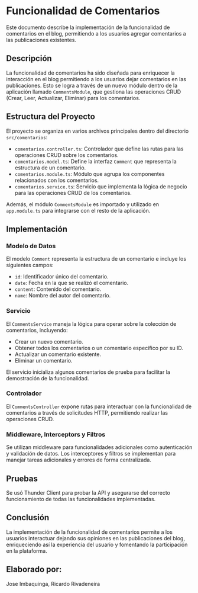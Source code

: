 # Funcionalidad de Comentarios

Este documento describe la implementación de la funcionalidad de comentarios en el blog, permitiendo a los usuarios agregar comentarios a las publicaciones existentes.

## Descripción

La funcionalidad de comentarios ha sido diseñada para enriquecer la interacción en el blog permitiendo a los usuarios dejar comentarios en las publicaciones. Esto se logra a través de un nuevo módulo dentro de la aplicación llamado `CommentsModule`, que gestiona las operaciones CRUD (Crear, Leer, Actualizar, Eliminar) para los comentarios.

## Estructura del Proyecto

El proyecto se organiza en varios archivos principales dentro del directorio `src/comentarios`:

- `comentarios.controller.ts`: Controlador que define las rutas para las operaciones CRUD sobre los comentarios.
- `comentarios.model.ts`: Define la interfaz `Comment` que representa la estructura de un comentario.
- `comentarios.module.ts`: Módulo que agrupa los componentes relacionados con los comentarios.
- `comentarios.service.ts`: Servicio que implementa la lógica de negocio para las operaciones CRUD de los comentarios.

Además, el módulo `CommentsModule` es importado y utilizado en `app.module.ts` para integrarse con el resto de la aplicación.

## Implementación

### Modelo de Datos

El modelo `Comment` representa la estructura de un comentario e incluye los siguientes campos:

- `id`: Identificador único del comentario.
- `date`: Fecha en la que se realizó el comentario.
- `content`: Contenido del comentario.
- `name`: Nombre del autor del comentario.

### Servicio

El `CommentsService` maneja la lógica para operar sobre la colección de comentarios, incluyendo:

- Crear un nuevo comentario.
- Obtener todos los comentarios o un comentario específico por su ID.
- Actualizar un comentario existente.
- Eliminar un comentario.

El servicio inicializa algunos comentarios de prueba para facilitar la demostración de la funcionalidad.

### Controlador

El `CommentsController` expone rutas para interactuar con la funcionalidad de comentarios a través de solicitudes HTTP, permitiendo realizar las operaciones CRUD.

### Middleware, Interceptors y Filtros

Se utilizan middleware para funcionalidades adicionales como autenticación y validación de datos. Los interceptores y filtros se implementan para manejar tareas adicionales y errores de forma centralizada.

## Pruebas

Se usó Thunder Client para probar la API y asegurarse del correcto funcionamiento de todas las funcionalidades implementadas.

## Conclusión

La implementación de la funcionalidad de comentarios permite a los usuarios interactuar dejando sus opiniones en las publicaciones del blog, enriqueciendo así la experiencia del usuario y fomentando la participación en la plataforma.

## Elaborado por:
Jose Imbaquinga, Ricardo Rivadeneira

